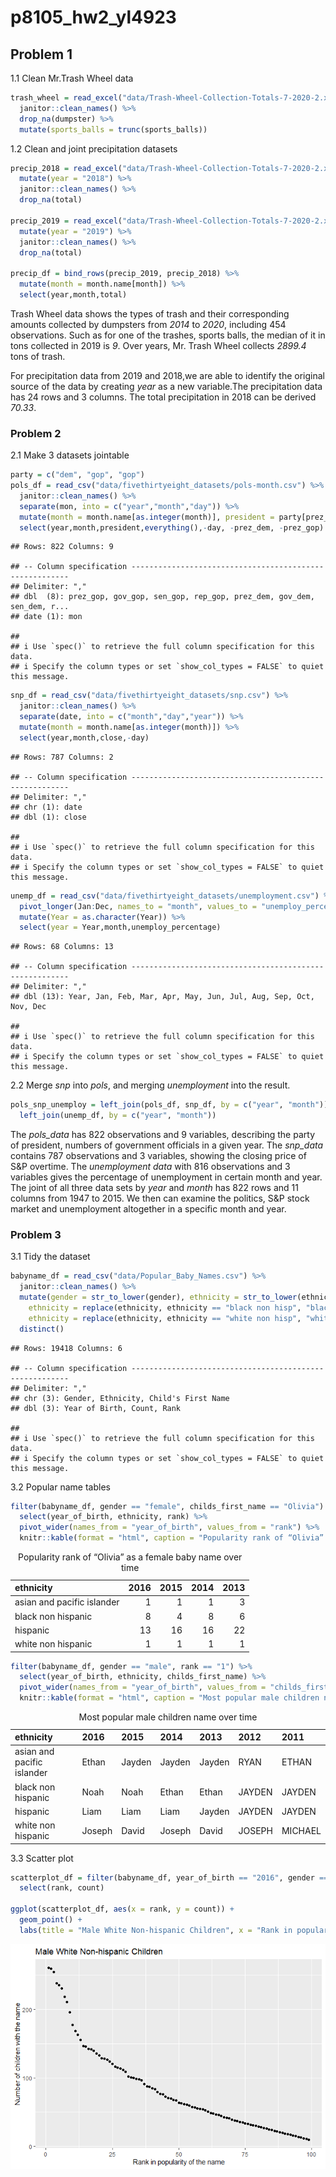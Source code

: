 p8105\_hw2\_yl4923
================

## Problem 1

1.1 Clean Mr.Trash Wheel data

``` r
trash_wheel = read_excel("data/Trash-Wheel-Collection-Totals-7-2020-2.xlsx", sheet = "Mr. Trash Wheel", range = "A2:N535") %>% 
  janitor::clean_names() %>%
  drop_na(dumpster) %>% 
  mutate(sports_balls = trunc(sports_balls))
```

1.2 Clean and joint precipitation datasets

``` r
precip_2018 = read_excel("data/Trash-Wheel-Collection-Totals-7-2020-2.xlsx",sheet = "2018 Precipitation",range = "A2:B14") %>%
  mutate(year = "2018") %>% 
  janitor::clean_names() %>%
  drop_na(total) 

precip_2019 = read_excel("data/Trash-Wheel-Collection-Totals-7-2020-2.xlsx",sheet = "2019 Precipitation",range = "A2:B14") %>%
  mutate(year = "2019") %>% 
  janitor::clean_names() %>%
  drop_na(total) 
   
precip_df = bind_rows(precip_2019, precip_2018) %>%
  mutate(month = month.name[month]) %>%
  select(year,month,total)
```

Trash Wheel data shows the types of trash and their corresponding
amounts collected by dumpsters from *2014* to *2020*, including 454
observations. Such as for one of the trashes, sports balls, the median
of it in tons collected in 2019 is *9*. Over years, Mr. Trash Wheel
collects *2899.4* tons of trash.

For precipitation data from 2019 and 2018,we are able to identify the
original source of the data by creating *year* as a new variable.The
precipitation data has 24 rows and 3 columns. The total precipitation in
2018 can be derived *70.33*.

### Problem 2

2.1 Make 3 datasets jointable

``` r
party = c("dem", "gop", "gop") 
pols_df = read_csv("data/fivethirtyeight_datasets/pols-month.csv") %>%
  janitor::clean_names() %>%
  separate(mon, into = c("year","month","day")) %>%
  mutate(month = month.name[as.integer(month)], president = party[prez_gop + 1]) %>%
  select(year,month,president,everything(),-day, -prez_dem, -prez_gop)
```

    ## Rows: 822 Columns: 9

    ## -- Column specification --------------------------------------------------------
    ## Delimiter: ","
    ## dbl  (8): prez_gop, gov_gop, sen_gop, rep_gop, prez_dem, gov_dem, sen_dem, r...
    ## date (1): mon

    ## 
    ## i Use `spec()` to retrieve the full column specification for this data.
    ## i Specify the column types or set `show_col_types = FALSE` to quiet this message.

``` r
snp_df = read_csv("data/fivethirtyeight_datasets/snp.csv") %>% 
  janitor::clean_names() %>%
  separate(date, into = c("month","day","year")) %>%
  mutate(month = month.name[as.integer(month)]) %>%
  select(year,month,close,-day)
```

    ## Rows: 787 Columns: 2

    ## -- Column specification --------------------------------------------------------
    ## Delimiter: ","
    ## chr (1): date
    ## dbl (1): close

    ## 
    ## i Use `spec()` to retrieve the full column specification for this data.
    ## i Specify the column types or set `show_col_types = FALSE` to quiet this message.

``` r
unemp_df = read_csv("data/fivethirtyeight_datasets/unemployment.csv") %>%
  pivot_longer(Jan:Dec, names_to = "month", values_to = "unemploy_percentage") %>%
  mutate(Year = as.character(Year)) %>%
  select(year = Year,month,unemploy_percentage)
```

    ## Rows: 68 Columns: 13

    ## -- Column specification --------------------------------------------------------
    ## Delimiter: ","
    ## dbl (13): Year, Jan, Feb, Mar, Apr, May, Jun, Jul, Aug, Sep, Oct, Nov, Dec

    ## 
    ## i Use `spec()` to retrieve the full column specification for this data.
    ## i Specify the column types or set `show_col_types = FALSE` to quiet this message.

2.2 Merge *snp* into *pols*, and merging *unemployment* into the result.

``` r
pols_snp_unemploy = left_join(pols_df, snp_df, by = c("year", "month")) %>% 
  left_join(unemp_df, by = c("year", "month"))
```

The *pols\_data* has 822 observations and 9 variables, describing the
party of president, numbers of government officials in a given year. The
*snp\_data* contains 787 observations and 3 variables, showing the
closing price of S&P overtime. The *unemployment data* with 816
observations and 3 variables gives the percentage of unemployment in
certain month and year. The joint of all three data sets by *year* and
*month* has 822 rows and 11 columns from 1947 to 2015. We then can
examine the politics, S&P stock market and unemployment altogether in a
specific month and year.

### Problem 3

3.1 Tidy the dataset

``` r
babyname_df = read_csv("data/Popular_Baby_Names.csv") %>%
  janitor::clean_names() %>%
  mutate(gender = str_to_lower(gender), ethnicity = str_to_lower(ethnicity), ethnicity = replace(ethnicity, ethnicity == "asian and paci", "asian and pacific islander"),
    ethnicity = replace(ethnicity, ethnicity == "black non hisp", "black non hispanic"),
    ethnicity = replace(ethnicity, ethnicity == "white non hisp", "white non hispanic")) %>% 
  distinct()
```

    ## Rows: 19418 Columns: 6

    ## -- Column specification --------------------------------------------------------
    ## Delimiter: ","
    ## chr (3): Gender, Ethnicity, Child's First Name
    ## dbl (3): Year of Birth, Count, Rank

    ## 
    ## i Use `spec()` to retrieve the full column specification for this data.
    ## i Specify the column types or set `show_col_types = FALSE` to quiet this message.

3.2 Popular name tables

``` r
filter(babyname_df, gender == "female", childs_first_name == "Olivia") %>% 
  select(year_of_birth, ethnicity, rank) %>%
  pivot_wider(names_from = "year_of_birth", values_from = "rank") %>%
  knitr::kable(format = "html", caption = "Popularity rank of “Olivia” as a female baby name over time")
```

<table>
<caption>
Popularity rank of “Olivia” as a female baby name over time
</caption>
<thead>
<tr>
<th style="text-align:left;">
ethnicity
</th>
<th style="text-align:right;">
2016
</th>
<th style="text-align:right;">
2015
</th>
<th style="text-align:right;">
2014
</th>
<th style="text-align:right;">
2013
</th>
</tr>
</thead>
<tbody>
<tr>
<td style="text-align:left;">
asian and pacific islander
</td>
<td style="text-align:right;">
1
</td>
<td style="text-align:right;">
1
</td>
<td style="text-align:right;">
1
</td>
<td style="text-align:right;">
3
</td>
</tr>
<tr>
<td style="text-align:left;">
black non hispanic
</td>
<td style="text-align:right;">
8
</td>
<td style="text-align:right;">
4
</td>
<td style="text-align:right;">
8
</td>
<td style="text-align:right;">
6
</td>
</tr>
<tr>
<td style="text-align:left;">
hispanic
</td>
<td style="text-align:right;">
13
</td>
<td style="text-align:right;">
16
</td>
<td style="text-align:right;">
16
</td>
<td style="text-align:right;">
22
</td>
</tr>
<tr>
<td style="text-align:left;">
white non hispanic
</td>
<td style="text-align:right;">
1
</td>
<td style="text-align:right;">
1
</td>
<td style="text-align:right;">
1
</td>
<td style="text-align:right;">
1
</td>
</tr>
</tbody>
</table>

``` r
filter(babyname_df, gender == "male", rank == "1") %>% 
  select(year_of_birth, ethnicity, childs_first_name) %>% 
  pivot_wider(names_from = "year_of_birth", values_from = "childs_first_name") %>%
  knitr::kable(format = "html", caption = "Most popular male children name over time")
```

<table>
<caption>
Most popular male children name over time
</caption>
<thead>
<tr>
<th style="text-align:left;">
ethnicity
</th>
<th style="text-align:left;">
2016
</th>
<th style="text-align:left;">
2015
</th>
<th style="text-align:left;">
2014
</th>
<th style="text-align:left;">
2013
</th>
<th style="text-align:left;">
2012
</th>
<th style="text-align:left;">
2011
</th>
</tr>
</thead>
<tbody>
<tr>
<td style="text-align:left;">
asian and pacific islander
</td>
<td style="text-align:left;">
Ethan
</td>
<td style="text-align:left;">
Jayden
</td>
<td style="text-align:left;">
Jayden
</td>
<td style="text-align:left;">
Jayden
</td>
<td style="text-align:left;">
RYAN
</td>
<td style="text-align:left;">
ETHAN
</td>
</tr>
<tr>
<td style="text-align:left;">
black non hispanic
</td>
<td style="text-align:left;">
Noah
</td>
<td style="text-align:left;">
Noah
</td>
<td style="text-align:left;">
Ethan
</td>
<td style="text-align:left;">
Ethan
</td>
<td style="text-align:left;">
JAYDEN
</td>
<td style="text-align:left;">
JAYDEN
</td>
</tr>
<tr>
<td style="text-align:left;">
hispanic
</td>
<td style="text-align:left;">
Liam
</td>
<td style="text-align:left;">
Liam
</td>
<td style="text-align:left;">
Liam
</td>
<td style="text-align:left;">
Jayden
</td>
<td style="text-align:left;">
JAYDEN
</td>
<td style="text-align:left;">
JAYDEN
</td>
</tr>
<tr>
<td style="text-align:left;">
white non hispanic
</td>
<td style="text-align:left;">
Joseph
</td>
<td style="text-align:left;">
David
</td>
<td style="text-align:left;">
Joseph
</td>
<td style="text-align:left;">
David
</td>
<td style="text-align:left;">
JOSEPH
</td>
<td style="text-align:left;">
MICHAEL
</td>
</tr>
</tbody>
</table>

3.3 Scatter plot

``` r
scatterplot_df = filter(babyname_df, year_of_birth == "2016", gender == "male", ethnicity == "white non hispanic") %>% 
  select(rank, count)

ggplot(scatterplot_df, aes(x = rank, y = count)) + 
  geom_point() +
  labs(title = "Male White Non-hispanic Children", x = "Rank in popularity of the name", y = "Number of children with the name")
```

![](p8105_hw2_yl4923_files/figure-gfm/scatter%20plots-1.png)<!-- -->
